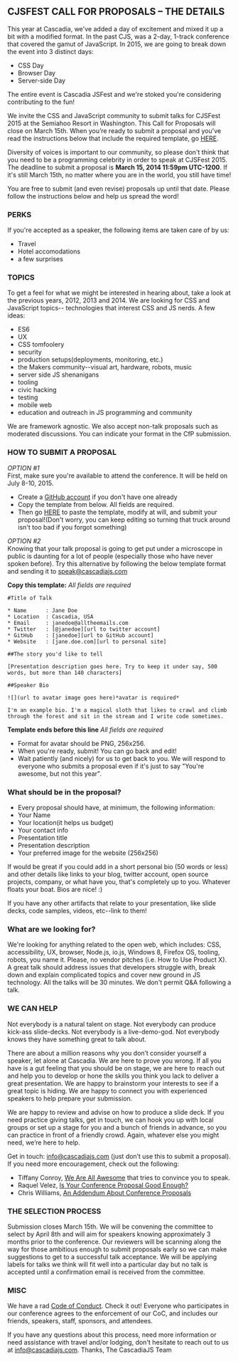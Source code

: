 ## CJSFEST CALL FOR PROPOSALS – THE DETAILS

This year at Cascadia, we've added a day of excitement and mixed it up a bit with a modified format. In the past CJS, was a 2-day, 1-track conference that covered the gamut of JavaScript. In 2015, we are going to break down the event into 3 distinct days:

* CSS Day
* Browser Day
* Server-side Day

The entire event is Cascadia JSFest and we're stoked you're considering contributing to the fun! 

We invite the CSS and JavaScript community to submit talks for CJSFest 2015 at the Semiahoo Resort in Washington. This Call for Proposals will close on March 15th. When you’re ready to submit a proposal and you've read the instructions below that include the required template, go [HERE](https://github.com/cascadiajs/2015.cascadiajs.com/issues).

Diversity of voices is important to our community, so please don't think that you need to be a programming celebrity in order to speak at CJSFest 2015. The deadline to submit a proposal is **March 15, 2014 11:59pm UTC-1200**. If it's still March 15th, no matter where you are in the world, you still have time!

You are free to submit (and even revise) proposals up until that date. Please follow the instructions below and help us spread the word!

### PERKS
If you're accepted as a speaker, the following items are taken care of by us:

* Travel
* Hotel accomodations
* a few surprises

### TOPICS
To get a feel for what we might be interested in hearing about, take a look at
the previous years, 2012, 2013 and 2014. We are looking for CSS and JavaScript topics--
technologies that interest CSS and JS nerds. A few ideas:
- ES6
- UX
- CSS tomfoolery
- security
- production setups(deployments, monitoring, etc.)
- the Makers community--visual art, hardware, robots, music
- server side JS shenanigans
- tooling
- civic hacking
- testing
- mobile web
- education and outreach in JS programming and community

We are framework agnostic. We also accept non-talk proposals such as moderated
discussions. You can indicate your format in the CfP submission.

### HOW TO SUBMIT A PROPOSAL
*OPTION #1*  
First, make sure you're available to attend the conference. It will be held on July 8-10, 2015.
* Create a [GitHub account](https://github.com/join) if you don't have one already
* Copy the template from below. All fields are required.
* Then go [HERE](https://github.com/cascadiajs/2015.cascadiajs.com/issues) to paste the template, modify at will, and submit your proposal!(Don't worry, you can keep editing so turning that truck around isn't too bad if you forgot something)

*OPTION #2*  
Knowing that your talk proposal is going to get put under a microscope in public is daunting for a lot of people (especially those who have never spoken before). Try this alternative by following the below template format and sending it to [speak@cascadiajs.com](mailto:speak@cascadiajs.com)

**Copy this template:** *All fields are required*
```
#Title of Talk

* Name      : Jane Doe
* Location  : Cascadia, USA
* Email     : janedoe@alltheemails.com
* Twitter   : [@janedoe][url to twitter account]
* GitHub    : [janedoe][url to GitHub account]
* Website   : [jane.doe.com][url to personal site]

##The story you'd like to tell

[Presentation description goes here. Try to keep it under say, 500 words, but more than 140 characters]

##Speaker Bio

![](url to avatar image goes here)*avatar is required*

I'm an example bio. I'm a magical sloth that likes to crawl and climb through the forest and sit in the stream and I write code sometimes.
```
**Template ends before this line** *All fields are required*

* Format for avatar should be PNG, 256x256.
* When you're ready, submit! You can go back and edit!
* Wait patiently (and nicely) for us to get back to you. We will respond to everyone who submits a proposal even if it's just to say "You're awesome, but not this year".

### What should be in the proposal?
- Every proposal should have, at minimum, the following information:
- Your Name
- Your location(it helps us budget)
- Your contact info
- Presentation title
- Presentation description
- Your preferred image for the website (256x256)

If would be great if you could add in a short personal bio (50 words or less)
and other details like links to your blog, twitter account, open source
projects, company, or what have you, that's completely up to you. Whatever
floats your boat. Bios are nice! :) 

If you have any other artifacts that relate to your presentation, like slide decks,
code samples, videos, etc--link to them!

### What are we looking for?
We're looking for anything related to the open web, which includes: CSS, accessibility, UX, browser,
Node.js, io.js, Windows 8, Firefox OS, tooling, robots, you name it. Please, no vendor
pitches (i.e. How to Use Product X). A great talk should address issues that
developers struggle with, break down and explain complicated topics and cover
new ground in JS technology.  All the talks will be 30 minutes. We don't permit
Q&A following a talk.

### WE CAN HELP
Not everybody is a natural talent on stage. Not everybody can produce kick-ass
slide-decks. Not everybody is a live-demo-god. Not everybody knows they have
something great to talk about.

There are about a million reasons why you don’t consider yourself a speaker,
let alone at Cascadia. We are here to prove you wrong. If all you have is a
gut feeling that you should be on stage, we are here to reach out and help you
to develop or hone the skills you think you lack to deliver a great
presentation.  We are happy to brainstorm your interests to see if a great
topic is hiding.  We are happy to connect you with experienced speakers to help
prepare your submission.

We are happy to review and advise on how to produce a slide deck.  If you need
practice giving talks, get in touch, we can hook you up with local groups or
set up a stage for you and a bunch of friends in advance, so you can practice
in front of a friendly crowd.  Again, whatever else you might need, we’re here
to help.

Get in touch: [info@cascadiajs.com](mailto:info@cascadiajs.com) (just don’t use this to submit a proposal).
If you need more encouragement, check out the following:

- Tiffany Conroy, [We Are All Awesome](http://weareallaweso.me/) that tries to convince you to speak.
- Raquel Velez,  [Is Your Conference Proposal Good Enough?](http://rckbt.me/2014/01/conference-proposals/)
- Chris Williams, [An Addendum About Conference Proposals](http://blog.voodootikigod.com/an-addendum-about-conference-proposals/)

### THE SELECTION PROCESS
Submission closes March 15th. We will be convening the committee to select by April 8th and will aim for speakers knowing approximately 3 months prior to the conference. Our reviewers will be scanning along the way for those ambitious enough to submit proposals early so we can make suggestions to get to a successful talk acceptance. We will be applying labels for talks we think will fit well into a particular day but no talk is accepted until a confirmation email is received from the committee.

### MISC
We have a rad [Code of Conduct](https://github.com/cascadiajs/2015.cascadiajs.com/blob/master/COC.md). Check it out! Everyone who participates in our conference agrees to the enforcement of our CoC, and includes our friends, speakers, staff, sponsors, and attendees.

If you have any questions about this process, need more information or need
assistance with travel and/or lodging, don't hesitate to reach out to us at
[info@cascadiajs.com](info@cascadiajs.com).
Thanks, The CascadiaJS Team
